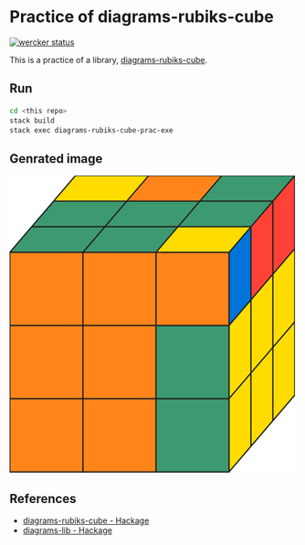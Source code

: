 # Practice of diagrams-rubiks-cube

[![wercker status](https://app.wercker.com/status/d8ea10f24a6f14b9ee423c6b69f3bf5f/s/master "wercker status")](https://app.wercker.com/project/byKey/d8ea10f24a6f14b9ee423c6b69f3bf5f)

This is a practice of a library, [diagrams-rubiks-cube](http://hackage.haskell.org/package/diagrams-rubiks-cube).

## Run

```bash
cd <this repo>
stack build
stack exec diagrams-rubiks-cube-prac-exe
```

## Genrated image

![demo1](demo_images/demo1.svg)

## References

* [diagrams-rubiks-cube - Hackage](http://hackage.haskell.org/package/diagrams-rubiks-cube)
* [diagrams-lib - Hackage](https://hackage.haskell.org/package/diagrams-lib)
